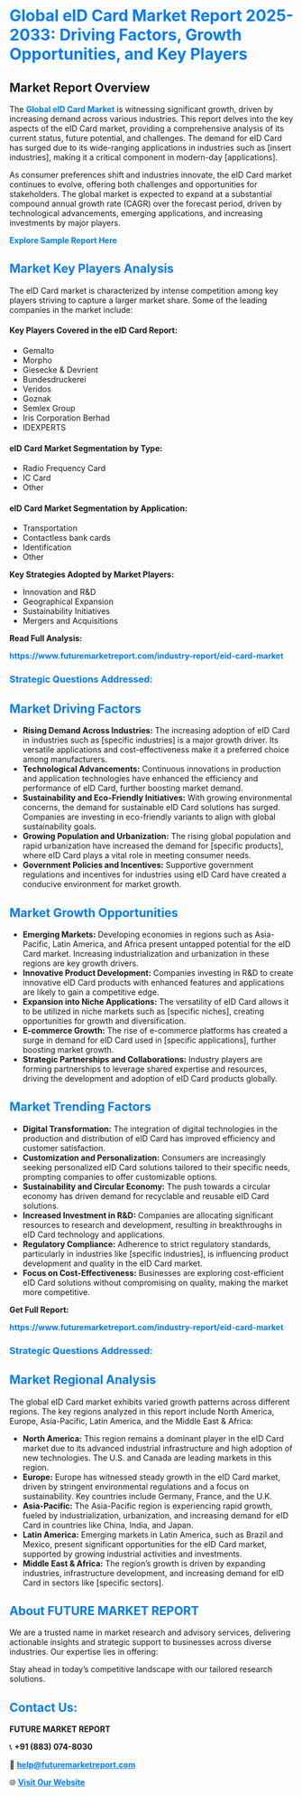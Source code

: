 <h1 style="color: #007BFF;">Global eID Card Market Report 2025-2033: Driving Factors, Growth Opportunities, and Key Players</h1>

<section id="overview">
<h2>Market Report Overview</h2>
<p>The <a href="https://www.futuremarketreport.com/industry-report/eid-card-market" style="color: #007BFF; text-decoration: none;"><strong>Global eID Card Market</strong></a> is witnessing significant growth, driven by increasing demand across various industries. This report delves into the key aspects of the eID Card market, providing a comprehensive analysis of its current status, future potential, and challenges. The demand for eID Card has surged due to its wide-ranging applications in industries such as [insert industries], making it a critical component in modern-day [applications].</p>
<p>As consumer preferences shift and industries innovate, the eID Card market continues to evolve, offering both challenges and opportunities for stakeholders. The global market is expected to expand at a substantial compound annual growth rate (CAGR) over the forecast period, driven by technological advancements, emerging applications, and increasing investments by major players.</p>
</section>

<section id="overview">
<p><a href="https://www.futuremarketreport.com/request-sample/reportId=82524" style="color: #007BFF; text-decoration: none;"><strong>Explore Sample Report Here</strong></a></p>
</section>

<section id="key-players">
<h2 style="color: #007BFF;">Market Key Players Analysis</h2>
<p>The eID Card market is characterized by intense competition among key players striving to capture a larger market share. Some of the leading companies in the market include:</p>
<h4>Key Players Covered in the eID Card Report:</h4>
<ul><li>Gemalto</li><li>Morpho</li><li>Giesecke &amp; Devrient</li><li>Bundesdruckerei</li><li>Veridos</li><li>Goznak</li><li>Semlex Group</li><li>Iris Corporation Berhad</li><li>IDEXPERTS</li></ul>
<h4>eID Card Market Segmentation by Type:</h4>
<ul><li>Radio Frequency Card</li><li>IC Card</li><li>Other</li></ul>

<h4>eID Card Market Segmentation by Application:</h4>
<ul><li>Transportation</li><li>Contactless bank cards</li><li>Identification</li><li>Other</li></ul>
<p><strong>Key Strategies Adopted by Market Players:</strong></p>
<ul>
<li>Innovation and R&D</li>
<li>Geographical Expansion</li>
<li>Sustainability Initiatives</li>
<li>Mergers and Acquisitions</li>
</ul>
</section>

<section>
<p><strong>Read Full Analysis: </strong></p><a href="https://www.futuremarketreport.com/industry-report/eid-card-market" style="color: #007BFF; text-decoration: none;"><strong>https://www.futuremarketreport.com/industry-report/eid-card-market</strong></a>
<h3 style="color: #007BFF;">Strategic Questions Addressed:</h3>
</section>

<section id="driving-factors">
<h2 style="color: #007BFF;">Market Driving Factors</h2>
<ul>
<li><strong>Rising Demand Across Industries:</strong> The increasing adoption of eID Card in industries such as [specific industries] is a major growth driver. Its versatile applications and cost-effectiveness make it a preferred choice among manufacturers.</li>
<li><strong>Technological Advancements:</strong> Continuous innovations in production and application technologies have enhanced the efficiency and performance of eID Card, further boosting market demand.</li>
<li><strong>Sustainability and Eco-Friendly Initiatives:</strong> With growing environmental concerns, the demand for sustainable eID Card solutions has surged. Companies are investing in eco-friendly variants to align with global sustainability goals.</li>
<li><strong>Growing Population and Urbanization:</strong> The rising global population and rapid urbanization have increased the demand for [specific products], where eID Card plays a vital role in meeting consumer needs.</li>
<li><strong>Government Policies and Incentives:</strong> Supportive government regulations and incentives for industries using eID Card have created a conducive environment for market growth.</li>
</ul>
</section>

<section id="growth-opportunities">
<h2 style="color: #007BFF;">Market Growth Opportunities</h2>
<ul>
<li><strong>Emerging Markets:</strong> Developing economies in regions such as Asia-Pacific, Latin America, and Africa present untapped potential for the eID Card market. Increasing industrialization and urbanization in these regions are key growth drivers.</li>
<li><strong>Innovative Product Development:</strong> Companies investing in R&D to create innovative eID Card products with enhanced features and applications are likely to gain a competitive edge.</li>
<li><strong>Expansion into Niche Applications:</strong> The versatility of eID Card allows it to be utilized in niche markets such as [specific niches], creating opportunities for growth and diversification.</li>
<li><strong>E-commerce Growth:</strong> The rise of e-commerce platforms has created a surge in demand for eID Card used in [specific applications], further boosting market growth.</li>
<li><strong>Strategic Partnerships and Collaborations:</strong> Industry players are forming partnerships to leverage shared expertise and resources, driving the development and adoption of eID Card products globally.</li>
</ul>
</section>

<section id="trending-factors">
<h2 style="color: #007BFF;">Market Trending Factors</h2>
<ul>
<li><strong>Digital Transformation:</strong> The integration of digital technologies in the production and distribution of eID Card has improved efficiency and customer satisfaction.</li>
<li><strong>Customization and Personalization:</strong> Consumers are increasingly seeking personalized eID Card solutions tailored to their specific needs, prompting companies to offer customizable options.</li>
<li><strong>Sustainability and Circular Economy:</strong> The push towards a circular economy has driven demand for recyclable and reusable eID Card solutions.</li>
<li><strong>Increased Investment in R&D:</strong> Companies are allocating significant resources to research and development, resulting in breakthroughs in eID Card technology and applications.</li>
<li><strong>Regulatory Compliance:</strong> Adherence to strict regulatory standards, particularly in industries like [specific industries], is influencing product development and quality in the eID Card market.</li>
<li><strong>Focus on Cost-Effectiveness:</strong> Businesses are exploring cost-efficient eID Card solutions without compromising on quality, making the market more competitive.</li>
</ul>
</section>

<section>
<p><strong>Get Full Report: </strong></p><a href="https://www.futuremarketreport.com/industry-report/eid-card-market" style="color: #007BFF; text-decoration: none;"><strong>https://www.futuremarketreport.com/industry-report/eid-card-market</strong></a>
<h3 style="color: #007BFF;">Strategic Questions Addressed:</h3>
</section>


<section id="regional-analysis">
<h2 style="color: #007BFF;">Market Regional Analysis</h2>
<p>The global eID Card market exhibits varied growth patterns across different regions. The key regions analyzed in this report include North America, Europe, Asia-Pacific, Latin America, and the Middle East & Africa:</p>
<ul>
<li><strong>North America:</strong> This region remains a dominant player in the eID Card market due to its advanced industrial infrastructure and high adoption of new technologies. The U.S. and Canada are leading markets in this region.</li>
<li><strong>Europe:</strong> Europe has witnessed steady growth in the eID Card market, driven by stringent environmental regulations and a focus on sustainability. Key countries include Germany, France, and the U.K.</li>
<li><strong>Asia-Pacific:</strong> The Asia-Pacific region is experiencing rapid growth, fueled by industrialization, urbanization, and increasing demand for eID Card in countries like China, India, and Japan.</li>
<li><strong>Latin America:</strong> Emerging markets in Latin America, such as Brazil and Mexico, present significant opportunities for the eID Card market, supported by growing industrial activities and investments.</li>
<li><strong>Middle East & Africa:</strong> The region’s growth is driven by expanding industries, infrastructure development, and increasing demand for eID Card in sectors like [specific sectors].</li>
</ul>
</section>

<footer>
<h2 style="color: #007BFF;">About FUTURE MARKET REPORT</h2>
<p>We are a trusted name in market research and advisory services, delivering actionable insights and strategic support to businesses across diverse industries. Our expertise lies in offering:</p>

<p>Stay ahead in today’s competitive landscape with our tailored research solutions.</p>

<h2 style="color: #007BFF;">Contact Us:</h2>
<p><strong>FUTURE MARKET REPORT</strong></p>
<p>📞 <strong>+91 (883) 074-8030</strong></p>
<p>📧 <strong><a href="mailto:help@futuremarketreport.com" style="color: #007BFF;">help@futuremarketreport.com</a></strong></p>
<p>🌐 <strong><a href="https://www.futuremarketreport.com/" style="color: #007BFF;">Visit Our Website</a></strong></p>
</footer>